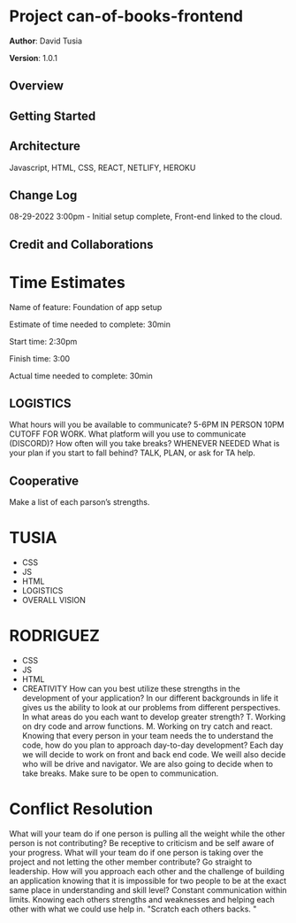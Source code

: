 # Project can-of-books-frontend

**Author**: David Tusia

**Version**: 1.0.1

## Overview
<!-- Provide a high level overview of what this application is and why you are building it, beyond the fact that it's an assignment for this class. (i.e. What's your problem domain?) -->

## Getting Started
<!-- What are the steps that a user must take in order to build this app on their own machine and get it running? -->

## Architecture
<!-- Provide a detailed description of the application design. What technologies (languages, libraries, etc) you're using, and any other relevant design information. -->

Javascript, HTML, CSS, REACT, NETLIFY, HEROKU

## Change Log
<!-- Use this area to document the iterative changes made to your application as each feature is successfully implemented. Use time stamps. Here's an example:

01-01-2021 4:59pm - Application now has a fully-functional express server, with a GET route for the location resource. -->

08-29-2022 3:00pm - Initial setup complete, Front-end linked to the cloud.

## Credit and Collaborations
<!-- Give credit (and a link) to other people or resources that helped you build this application. -->

# Time Estimates
<!-- For each of the lab features, make an estimate of the time it will take you to complete the feature, and record your start and finish times for that feature: -->

Name of feature: Foundation of app setup

Estimate of time needed to complete: 30min

Start time: 2:30pm

Finish time: 3:00

Actual time needed to complete: 30min

## LOGISTICS

What hours will you be available to communicate? 5-6PM IN PERSON 10PM CUTOFF FOR WORK.
What platform will you use to communicate (DISCORD)?
How often will you take breaks? WHENEVER NEEDED
What is your plan if you start to fall behind? TALK, PLAN, or ask for TA help.

## Cooperative

Make a list of each parson’s strengths.

# TUSIA

- CSS
- JS
- HTML
- LOGISTICS
- OVERALL VISION

# RODRIGUEZ

- CSS
- JS
- HTML
- CREATIVITY
  How can you best utilize these strengths in the development of your application? In our different backgrounds in life it gives us the ability to look at our problems from different perspectives.
  In what areas do you each want to develop greater strength? T. Working on dry code and arrow functions.
  M. Working on try catch and react.
Knowing that every person in your team needs the to understand the code, how do you plan to approach day-to-day development? Each day we will decide to work on front and back end code. We weill also decide who will be drive and navigator. We are also going to decide when to take breaks. Make sure to be open to communication.

# Conflict Resolution

What will your team do if one person is pulling all the weight while the other person is not contributing? Be receptive to criticism and be self aware of your progress.
What will your team do if one person is taking over the project and not letting the other member contribute? Go straight to leadership.
How will you approach each other and the challenge of building an application knowing that it is impossible for two people to be at the exact same place in understanding and skill level?
Constant communication within limits. Knowing each others strengths and weaknesses and helping each other with what we could use help in. "Scratch each others backs. "

